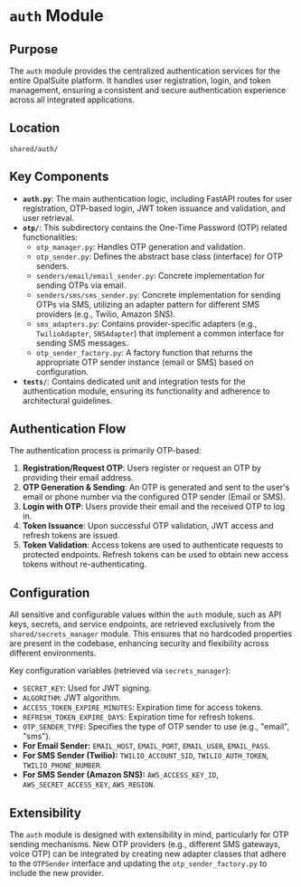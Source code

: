 # `auth` Module

## Purpose

The `auth` module provides the centralized authentication services for the entire OpalSuite platform. It handles user registration, login, and token management, ensuring a consistent and secure authentication experience across all integrated applications.

## Location

`shared/auth/`

## Key Components

*   **`auth.py`**: The main authentication logic, including FastAPI routes for user registration, OTP-based login, JWT token issuance and validation, and user retrieval.
*   **`otp/`**: This subdirectory contains the One-Time Password (OTP) related functionalities:
    *   `otp_manager.py`: Handles OTP generation and validation.
    *   `otp_sender.py`: Defines the abstract base class (interface) for OTP senders.
    *   `senders/email/email_sender.py`: Concrete implementation for sending OTPs via email.
    *   `senders/sms/sms_sender.py`: Concrete implementation for sending OTPs via SMS, utilizing an adapter pattern for different SMS providers (e.g., Twilio, Amazon SNS).
    *   `sms_adapters.py`: Contains provider-specific adapters (e.g., `TwilioAdapter`, `SNSAdapter`) that implement a common interface for sending SMS messages.
    *   `otp_sender_factory.py`: A factory function that returns the appropriate OTP sender instance (email or SMS) based on configuration.
*   **`tests/`**: Contains dedicated unit and integration tests for the authentication module, ensuring its functionality and adherence to architectural guidelines.

## Authentication Flow

The authentication process is primarily OTP-based:

1.  **Registration/Request OTP**: Users register or request an OTP by providing their email address.
2.  **OTP Generation & Sending**: An OTP is generated and sent to the user's email or phone number via the configured OTP sender (Email or SMS).
3.  **Login with OTP**: Users provide their email and the received OTP to log in.
4.  **Token Issuance**: Upon successful OTP validation, JWT access and refresh tokens are issued.
5.  **Token Validation**: Access tokens are used to authenticate requests to protected endpoints. Refresh tokens can be used to obtain new access tokens without re-authenticating.

## Configuration

All sensitive and configurable values within the `auth` module, such as API keys, secrets, and service endpoints, are retrieved exclusively from the `shared/secrets_manager` module. This ensures that no hardcoded properties are present in the codebase, enhancing security and flexibility across different environments.

Key configuration variables (retrieved via `secrets_manager`):

*   `SECRET_KEY`: Used for JWT signing.
*   `ALGORITHM`: JWT algorithm.
*   `ACCESS_TOKEN_EXPIRE_MINUTES`: Expiration time for access tokens.
*   `REFRESH_TOKEN_EXPIRE_DAYS`: Expiration time for refresh tokens.
*   `OTP_SENDER_TYPE`: Specifies the type of OTP sender to use (e.g., "email", "sms").
*   **For Email Sender:** `EMAIL_HOST`, `EMAIL_PORT`, `EMAIL_USER`, `EMAIL_PASS`.
*   **For SMS Sender (Twilio):** `TWILIO_ACCOUNT_SID`, `TWILIO_AUTH_TOKEN`, `TWILIO_PHONE_NUMBER`.
*   **For SMS Sender (Amazon SNS):** `AWS_ACCESS_KEY_ID`, `AWS_SECRET_ACCESS_KEY`, `AWS_REGION`.

## Extensibility

The `auth` module is designed with extensibility in mind, particularly for OTP sending mechanisms. New OTP providers (e.g., different SMS gateways, voice OTP) can be integrated by creating new adapter classes that adhere to the `OTPSender` interface and updating the `otp_sender_factory.py` to include the new provider.
